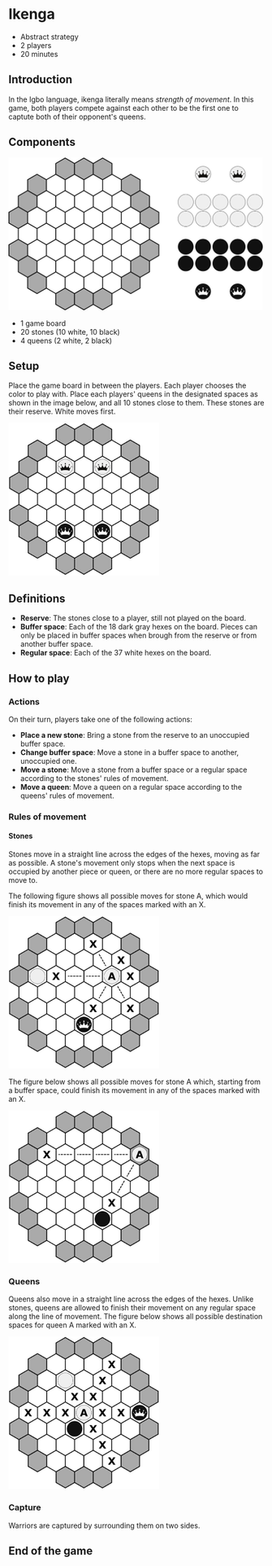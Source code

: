 # Ikenga
* Abstract strategy
* 2 players
* 20 minutes
## Introduction
In the Igbo language, ikenga literally means _strength of movement_. In this game, both players compete against each other to be the first one to captute both of their opponent's queens.
## Components
<img src="components.png" alt="Game components" height="300"/>

* 1 game board
* 20 stones (10 white, 10 black)
* 4 queens (2 white, 2 black)
## Setup
Place the game board in between the players. Each player chooses the color to play with. Place each players' queens in the designated spaces as shown in the image below, and all 10 stones close to them. These stones are their reserve. White moves first.

<img src="initial.png" alt="Initial setup" height="300"/>

## Definitions

* **Reserve**: The stones close to a player, still not played on the board.
* **Buffer space**: Each of the 18 dark gray hexes on the board. Pieces can only be placed in buffer spaces when brough from the reserve or from another buffer space.
* **Regular space**: Each of the 37 white hexes on the board.

## How to play
### Actions
On their turn, players take one of the following actions:
* **Place a new stone**: Bring a stone from the reserve to an unoccupied buffer space.
* **Change buffer space**: Move a stone in a buffer space to another, unoccupied one.
* **Move a stone**: Move a stone from a buffer space or a regular space according to the stones' rules of movement.
* **Move a queen**: Move a queen on a regular space according to the queens' rules of movement.

### Rules of movement

#### Stones
Stones move in a straight line across the edges of the hexes, moving as far as possible. A stone's movement only stops when the next space is occupied by another piece or queen, or there are no more regular spaces to move to.

The following figure shows all possible moves for stone A, which would finish its movement in any of the spaces marked with an X.

<img src="stonemove1.png" alt="Move for stone 1" height="300"/>

The figure below shows all possible moves for stone A which, starting from a buffer space, could finish its movement in any of the spaces marked with an X.

<img src="stonemove2.png" alt="Move for stone 2" height="300"/>

### Queens

Queens also move in a straight line across the edges of the hexes. Unlike stones, queens are allowed to finish their movement on any regular space along the line of movement. The figure below shows all possible destination spaces for queen A marked with an X. 

<img src="queenmove.png" alt="Move for queen" height="300"/>

### Capture
Warriors are captured by surrounding them on two sides.
## End of the game
